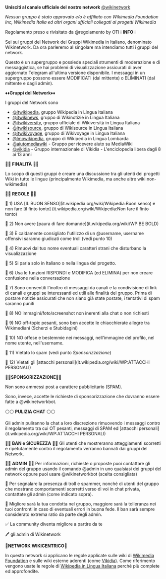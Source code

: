 
**Unisciti al canale ufficiale del nostro network** [@wikinetwork](http://t.me/wikinetwork)

_Nessun gruppo è stato approvato e/o è affiliato con Wikimedia Foundation Inc, Wikimedia Italia ed altri organi ufficiali collegati ai progetti Wikimedia_

Regolamento preso e rivisitato da @regolamento by OTI
ℹ️ **INFO** ℹ️

Sei sui gruppi del Network dei Gruppi Wikimedia in Italiano, denominato Wikinetwork.
Da ora parleremo al singolare ma intendiamo tutti i gruppi del network.

Questo è un supergruppo e possiede speciali strumenti di moderazione e di messaggistica, se hai problemi di visualizzazione assicurati di aver aggiornato Telegram all'ultima versione disponibile.
I messaggi in un supergruppo possono essere MODIFICATI (dal mittente) o ELIMINATI (dal mittente e dagli admin).

♦️♦️**Gruppi del Network**♦️♦️

I gruppi del Network sono
* [@itwikipedia](http://t.me/itwikipedia), gruppo Wikipedia in Lingua Italiana
* [@itwikinews](http://t.me/itwikinews), gruppo di Wikinotizie in Lingua Italiana
* [@itwikiversity](http://t.me/itwikiversity), gruppo ufficiale di Wikiversità in Lingua Italiana
* [@itwikisource](http://t.me/itwikisource), gruppo di Wikisource in Lingua Italiana
* [@itwikivoyage](http://t.me/itwikivoyage), gruppo di Wikivoyage in Lingua Italiana
* [@lmowikipedia](http://t.me/lmowikipedia), gruppo di Wikipedia in Lingua Lombarda
* [@aiutomediawiki](http://t.me/aiutomediawiki) - Gruppo per ricevere aiuto su MediaWiki
* [@vikidia](http://t.me/vikidia) - Gruppo internazionale di Vikidia - L'enciclopedia libera dagli 8 ai 13 anni

🔷🔷 **FINALITÀ** 🔷🔷

Lo scopo di questi gruppi è creare una discussione tra gli utenti dei progetti Wiki in tutte le lingue (principalmente Wikimedia, ma anche altre wiki non-wikimedia)

🔶🔶 **REGOLE** 🔶🔶

🔸 1) USA [IL BUON SENSO](it.wikipedia.org/wiki/Wikipedia:Buon senso) e non fare [il finto tonto]       (it.wikipedia.org/wiki/Wikipedia:Non fare il finto tonto)

🔸 2) Non avere [paura di fare domande](it.wikipedia.org/wiki/WP:BE BOLD)

🔸 3) È caldamente consigliato l'utilizzo di un @username, username offensivi saranno giudicati come troll (vedi punto 10)

🔸 4) Rimuovi dal tuo nome eventuali caratteri strani che disturbano la visualizzazione

🔸 5) Si parla solo in Italiano o nella lingua del progetto.

🔸 6) Usa le funzioni RISPONDI e MODIFICA (ed ELIMINA) per non creare confusione nella conversazione

🔸 7) Sono consentiti l'inoltro di messaggi da canali e la condivisione di link di canali e gruppi se interessanti ed utili alle finalità del gruppo. Prima di postare notizie assicurati che non siano già state postate, i tentativi di spam saranno puniti

🔸 8) NO immagini/foto/screenshot non inerenti alla chat o non richiesti

🔸 9) NO off-topic pesanti, sono ben accette le chiacchierate allegre tra Wikimediani (Scherzi e Stubidagini)

🔸 10) NO offese e bestemmie nei messaggi, nell'immagine del profilo, nel nome utente, nell'username.

🔸 11) Vietato lo spam (vedi punto *Sponsorizzazione*)

🔸 12) Vietati gli [attacchi personali](it.wikipedia.org/wiki/WP:ATTACCHI PERSONALI) 

💈💈**SPONSORIZZAZIONE**💈💈

Non sono ammessi post a carattere pubblicitario (SPAM).

Sono, invece, accette le richieste di sponsorizzazione che dovranno essere fatte a @wikinetworkbot.

⚪️⚪️ **PULIZIA CHAT** ⚪️⚪️

Gli admin puliranno la chat a loro discrezione rimuovendo i messaggi contro il regolamento tra cui OT pesanti, messaggi di SPAM ed [attacchi personali](it.wikipedia.org/wiki/WP:ATTACCHI PERSONALI)

🔴🔴 **BAN e SICUREZZA** 🔴🔴
Gli utenti che mostreranno atteggiamenti scorretti e ripetutamente contro il regolamento verranno bannati dai gruppi del Network. 

🔰🔰 **ADMIN** 🔰🔰
Per informazioni, richieste o proposte puoi contattare gli admin del gruppo usando il comando @admin in uno qualsiasi dei gruppi del network oppure puoi usare @wikinetworkbot (scelta consigliata)

🔸 Per segnalare la presenza di troll e spammer, nonché di utenti del gruppo che mostrano comportamenti scorretti verso di voi in chat privata, contattate gli admin (come indicato sopra).

🔸 Migliore sarà la tua condotta nel gruppo, maggiore sarà la tolleranza nei tuoi confronti in caso di eventuali errori in buona fede. Il ban sarà sempre considerato extrema ratio da parte degli admin.

✅ La community diventa migliore a partire da te

🖊 gli admin di Wikinetwork

💚**NETWORK WIKICENTRICO**💚

In questo network si applicano le regole applicate sulle wiki di [Wikimedia Foundation](wikimedia.org) e sulle wiki esterne aderenti (come [Vikidia](vikidia.org)). Come riferimento vengono usate le regole di [Wikipedia in Lingua Italiana](it.wikipedia.org) perchè più complete ed approfondite.
